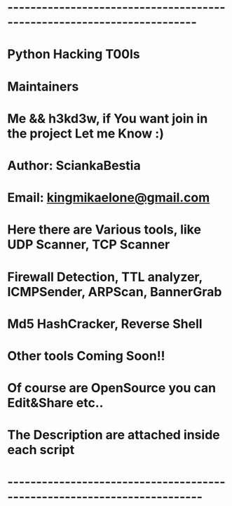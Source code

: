 # -----------------------------------------------------------------------
# Python Hacking T00ls 
#
# Maintainers
# Me && h3kd3w, if You want join in the project Let me Know :)
#
# Author: SciankaBestia 
# Email: kingmikaelone@gmail.com
#
# Here there are Various tools, like UDP Scanner, TCP Scanner
# Firewall Detection, TTL analyzer, ICMPSender, ARPScan, BannerGrab
# Md5 HashCracker, Reverse Shell
# 
# Other tools Coming Soon!!
# Of course are OpenSource you can Edit&Share etc..
#
# The Description are attached inside each script
# ------------------------------------------------------------------------
